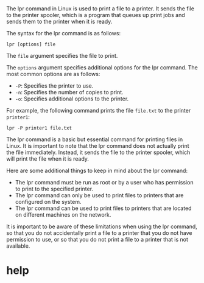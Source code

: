 # 

The lpr command in Linux is used to print a file to a printer. It sends the file to the printer spooler, which is a program that queues up print jobs and sends them to the printer when it is ready.

The syntax for the lpr command is as follows:

```
lpr [options] file
```

The `file` argument specifies the file to print.

The `options` argument specifies additional options for the lpr command. The most common options are as follows:

* `-P`: Specifies the printer to use.
* `-n`: Specifies the number of copies to print.
* `-o`: Specifies additional options to the printer.

For example, the following command prints the file `file.txt` to the printer `printer1`:

```
lpr -P printer1 file.txt
```

The lpr command is a basic but essential command for printing files in Linux. It is important to note that the lpr command does not actually print the file immediately. Instead, it sends the file to the printer spooler, which will print the file when it is ready.

Here are some additional things to keep in mind about the lpr command:

* The lpr command must be run as root or by a user who has permission to print to the specified printer.
* The lpr command can only be used to print files to printers that are configured on the system.
* The lpr command can be used to print files to printers that are located on different machines on the network.

It is important to be aware of these limitations when using the lpr command, so that you do not accidentally print a file to a printer that you do not have permission to use, or so that you do not print a file to a printer that is not available.




# help 

```

```
